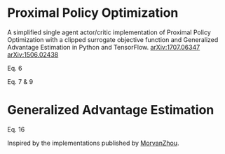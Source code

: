 # Proximal Policy Optimization
A simplified single agent actor/critic implementation of Proximal Policy Optimization with a clipped surrogate objective 
function and Generalized Advantage Estimation in Python and TensorFlow. 
[arXiv:1707.06347](https://arxiv.org/abs/1707.06347) 
[arXiv:1506.02438](https://arxiv.org/abs/1506.02438)

Eq. 6

Eq. 7 & 9

# Generalized Advantage Estimation

Eq. 16

Inspired by the implementations published by 
[MorvanZhou](https://github.com/MorvanZhou/Reinforcement-learning-with-tensorflow).